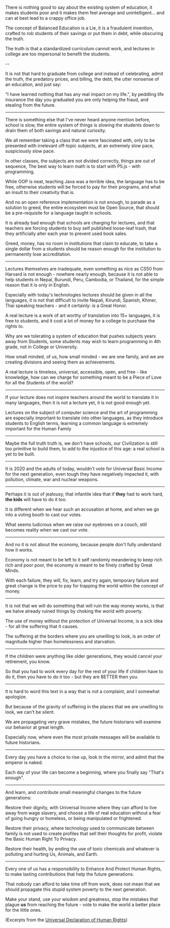 There is nothing good to say about the existing system of education,
it makes students poor and it makes them feel average and unintelligent... and can at best lead to a crappy office job.

The concept of Balanced Education is a Lie, it is a fraudulent invention,
crafted to rob students of their savings or put them in debt, while obscuring the truth.

The truth is that a standardized curriculum cannot work,
and lectures in college are too impersonal to benefit the students.

--

It is not that hard to graduate from college and instead of celebrating, admit the truth,
the predatory prices, and billing, the debt, the utter nonsense of an education, and just say:

"I have learned nothing that has any real impact on my life.",
by peddling life insurance the day you graduated you are only helping the fraud, and stealing from the future.

---

There is something else that I've never heard anyone mention before,
school is slow, the entire system of things is slowing the students down to drain them of both savings and natural curiosity.

We all remember taking a class that we were fascinated with,
only to be presented with irrelevant off-topic subjects, at an extremely slow pace, suspiciously slow pace.

In other classes, the subjects are not divided correctly, things are out of sequence,
The best way to learn math is to start with P5.js - with programming.

While OOP is neat, teaching Java was a terrible idea, the language has to be free,
otherwise students will be forced to pay for their programs, and what an insult to their creativity that is.

And no an open reference implementation is not enough, to parade as a solution to greed,
the entire ecosystem must be Open Source, that should be a pre-requisite for a language taught in schools.

It is already bad enough that schools are charging for lectures, and that teachers are forcing students to buy self published loose-leaf trash,
that they artificially alter each year to prevent used book sales.

Greed, money, has no room in institutions that claim to educate,
to take a single dollar from a students should be reason enough for the institution to permanently lose accreditation.

---

Lectures themselves are inadequate, even something as nice as CS50 from Harvard is not enough - nowhere nearly enough,
because it is not able to help students in Nepal, Burundi, Peru, Cambodia, or Thailand, for the simple reason that it is only in English.

Especially with today's technologies lectures should be given in all the languages,
it is not that difficult to invite Nepali, Kirundi, Spanish, Khmer, Thai speaking teachers - and it certainly:  is a Great Honor.

A real lecture is a work of art worthy of translation into 15+ languages,
it is free to students, and it cost a lot of money for a college to purchase the rights to.

Why are we tolerating a system of education that pushes subjects years away from Students,
some students may wish to learn programming in 4th grade, not in College or University.

How small minded, of us, how small minded - we are one family,
and we are creating divisions and seeing them as achievements.

A real lecture is timeless, universal, accessible, open, and free - like knowledge,
how can we charge for something meant to be a Piece of Love for all the Students of the world?

---

If your lecture does not inspire teachers around the world to translate it in many languages,
then it is not a lecture yet, it is not good enough yet.

Lectures on the subject of computer science and the art of programming are especially important to translate into other languages,
as they introduce students to English terms, learning a common language is extremely important for the Human Family


---

Maybe the full truth truth is, we don't have schools, our Civilization is still too primitive to build them,
to add to the injustice of this age: a real school is yet to be built.

---

It is 2020 and the adults of today, wouldn't vote for Universal Basic Income for the next generation,
even tough they have negatively impacted it, with pollution, climate, war and nuclear weapons.

---

Perhaps it is out of jealousy,
that infantile idea that if __they__ had to work hard, __the kids__ will have to do it too.

It is different when we hear such an accusation at home,
and when we go into a voting booth to cast our votes.

What seems ludicrous when we raise our eyebrows on a couch,
still becomes reality when we cast our vote.

---

And no it is not about the economy,
because people don't fully understand how it works.

Economy is not meant to be left to it self randomly meandering to keep rich rich and poor poor,
the economy is meant to be finely crafted by Great Minds.

With each failure, they will, fix, learn, and try again,
temporary failure and great change is the price to pay for trapping the world within the concept of money.

---

It is not that we will do something that will ruin the way money works,
is that we halve already ruined things by choking the world with poverty.

The use of money without the protection of Universal Income,
is a sick idea - for all the suffering that it causes.

The suffering at the borders where you are unwilling to look,
is an order of magnitude higher than homelessness and starvation.

---

If the children were anything like older generations, they would cancel your retirement, you know.

So that you had to work every day for the rest of your life
if children have to do it, then you have to do it too - but they are BETTER then you.

---

It is hard to word this text in a way that is not a complaint,
and I somewhat apologize.

But because of the gravity of suffering in the places that we are unwilling to look,
we can't be silent.

We are propagating very grave mistakes,
the future historians will examine our behavior at great length.

Especially now,
where even the most private messages will be available to future historians.

---

Every day you have a choice to rise up, look in the mirror,
and admit that the emperor is naked.

Each day of your life can become a beginning,
where you finally say "That's enough".

---

And learn,
and contribute small meaningful changes to the future generations:

Restore their dignity,
with Universal Income where they can afford to live away from wage slavery, and choose a life of real education without a fear of going hungry or homeless, or being manipulated or frightened.

Restore their privacy,
where technology used to communicate between family is not used to create profiles that sell their thoughts for profit, violate the Basic Human Right To Privacy.

Restore their health,
by ending the use of toxic chemicals and whatever is polluting and hurting Us, Animals, and Earth.

---

Every one of us has a responsibility to Enhance And Protect Human Rights,
to make lasting contributions that help the future generations.

That nobody can afford to take time off from work,
does not mean that we should propagate this stupid system poverty to the next generation.

Make your stand, use your wisdom and greatness,
stop the mistakes that plague __us__ from reaching the future - vote to make the world a better place for the little ones.

(Excerpts from the [Universal Declaration of Human Rights][UDHR])

[UDHR]: https://librivox.org/the-universal-declaration-of-human-rights-by-the-united-nations/
